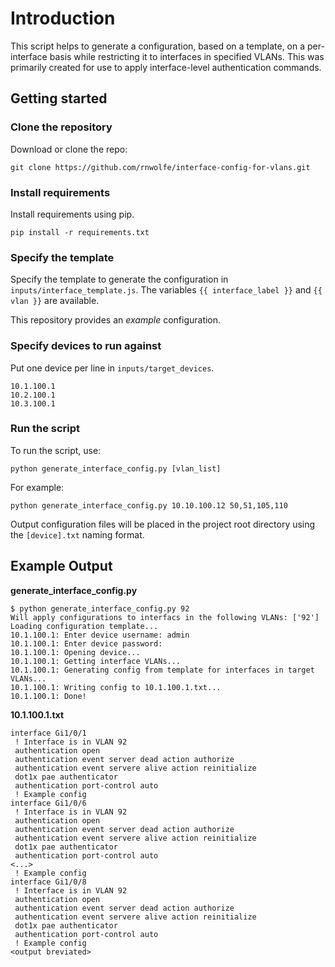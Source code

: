 # Introduction
This script helps to generate a configuration, based on a template, on a per-interface basis while restricting it to interfaces in specified VLANs. This was primarily created for use to apply interface-level authentication commands.

## Getting started
### Clone the repository
Download or clone the repo:
```
git clone https://github.com/rnwolfe/interface-config-for-vlans.git
```

### Install requirements
Install requirements using pip.
```
pip install -r requirements.txt
```

### Specify the template
Specify the template to generate the configuration in `inputs/interface_template.js`. The variables `{{ interface_label }}` and `{{ vlan }}` are available.

This repository provides an *example* configuration.

### Specify devices to run against
Put one device per line in `inputs/target_devices`.

```
10.1.100.1
10.2.100.1
10.3.100.1
```

### Run the script
To run the script, use:
```
python generate_interface_config.py [vlan_list]
```

For example:
```
python generate_interface_config.py 10.10.100.12 50,51,105,110
```

Output configuration files will be placed in the project root directory using the `[device].txt` naming format.

## Example Output
**generate_interface_config.py**
```
$ python generate_interface_config.py 92
Will apply configurations to interfacs in the following VLANs: ['92']
Loading configuration template...
10.1.100.1: Enter device username: admin
10.1.100.1: Enter device password:
10.1.100.1: Opening device...
10.1.100.1: Getting interface VLANs...
10.1.100.1: Generating config from template for interfaces in target VLANs...
10.1.100.1: Writing config to 10.1.100.1.txt...
10.1.100.1: Done!
```

**10.1.100.1.txt**
```
interface Gi1/0/1
 ! Interface is in VLAN 92
 authentication open
 authentication event server dead action authorize
 authentication event servere alive action reinitialize
 dot1x pae authenticator
 authentication port-control auto
 ! Example config
interface Gi1/0/6
 ! Interface is in VLAN 92
 authentication open
 authentication event server dead action authorize
 authentication event servere alive action reinitialize
 dot1x pae authenticator
 authentication port-control auto
<...>
 ! Example config
interface Gi1/0/8
 ! Interface is in VLAN 92
 authentication open
 authentication event server dead action authorize
 authentication event servere alive action reinitialize
 dot1x pae authenticator
 authentication port-control auto
 ! Example config
<output breviated>
 ```

